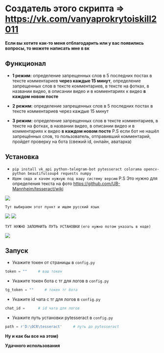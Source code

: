 # Создатель этого скрипта => https://vk.com/vanyaprokrytoiskill2011


__Если вы хотите как-то меня отблагодарить или у вас появились вопросы, то можете написать мне в вк__

## Функционал
* __1 режим:__ определение запрещенных слов в 5 последних постах в тексте комментариев __через каждые 15 минут__, определение запрещенных слов в тексте комментариев, в тексте на фотках, в названии видео, в описании видео и в комментариях к видео __в каждом новом посте__

* __2 режим:__ определение запрещенных слов в 5 последних постах в тексте комментариев через каждые 15 минут

* __3 режим:__ определение запрещенных слов в тексте комментариев, в тексте на фотках, в названии видео, в описании видео и в комментариях к видео __в каждом новом посте__
P.S  если бот не нашёл запрещённых слов, то пользователь, отправивший комментарий, пройдет проверку на бота (свежий id, онлайн, аватарка) 

## Установка
* `pip install vk_api python-telegram-bot pytesseract colorama opencv-python beautifulsoup4 requests numpy`
* `Идем сюда и качем нужную под вашу систему версию`
P.S Это нужно для определения текста на фото
https://github.com/UB-Mannheim/tesseract/wiki

![](https://user-images.githubusercontent.com/81006799/117576531-ff7cb500-b0ee-11eb-8d8e-f28b6f9683bc.png)

`Тут выбираем этот пункт и ищем русский язык`

![](https://image.prntscr.com/image/2c-IvbJiSMW_O4q1Y2ogAA.png)
![](https://image.prntscr.com/image/5TiqvyqpRpqfnP6600dr4Q.png)


`ТУТ НУЖНО ЗАПОМНИТЬ ПУТЬ УСТАНОВКИ`
`(его нужно потом указать в коде)`

![](https://camo.githubusercontent.com/419c97cb1ce8ed8395d114e77324562eb49a8c83294b9184e475a9b673905d55/68747470733a2f2f696d6167652e70726e747363722e636f6d2f696d6167652f6672494943776554537332536a7030705a6b554e4f672e706e67)

## Запуск
* Укажите токен от страницы в `config.py`
```python
token = ""     # ваш токен
```
* Укажите токен бота с тг для логов в `config.py`
```python
tg_token = ""     # токен тг бота 
```
* Укажите id чата с тг для логов в `config.py`
```python
chat_id =      # id чата для логов 
```
* Укажите путь установки pytesseract в `config.py`

```python
path = r'D:\OCR\tesseract'     # путь до pytesseract
```

__Ну и как бы все на этом)__

__Удачного использования__

